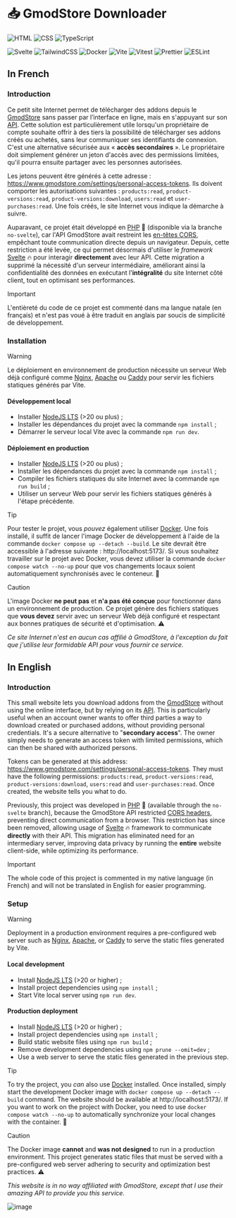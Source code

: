 # 📥 GmodStore Downloader

![HTML](https://img.shields.io/badge/HTML-E34F26?logo=html5&logoColor=white)
![CSS](https://img.shields.io/badge/CSS-639?logo=css&logoColor=white)
![TypeScript](https://img.shields.io/badge/TypeScript-3178C6?logo=typescript&logoColor=white)

![Svelte](https://img.shields.io/badge/Svelte-FF3E00?logo=svelte&logoColor=white)
![TailwindCSS](https://img.shields.io/badge/Tailwind_CSS-06B6D4?logo=tailwindcss&logoColor=white)
![Docker](https://img.shields.io/badge/Docker-2496ED?logo=docker&logoColor=white)
![Vite](https://img.shields.io/badge/Vite-646CFF?logo=vite&logoColor=white)
![Vitest](https://img.shields.io/badge/Vitest-6E9F18?logo=vitest&logoColor=white)
![Prettier](https://img.shields.io/badge/Prettier-F7B93E?logo=prettier&logoColor=black)
![ESLint](https://img.shields.io/badge/ESLint-4B32C3?logo=eslint&logoColor=white)

## In French

### Introduction

Ce petit site Internet permet de télécharger des addons depuis le [GmodStore](https://www.gmodstore.com/) sans passer par l’interface en ligne, mais en s'appuyant sur son [API](https://docs.pivity.com/). Cette solution est particulièrement utile lorsqu'un propriétaire de compte souhaite offrir à des tiers la possibilité de télécharger ses addons créés ou achetés, sans leur communiquer ses identifiants de connexion. C'est une alternative sécurisée aux « **accès secondaires** ». Le propriétaire doit simplement générer un jeton d'accès avec des permissions limitées, qu'il pourra ensuite partager avec les personnes autorisées.

Les jetons peuvent être générés à cette adresse : https://www.gmodstore.com/settings/personal-access-tokens. Ils doivent comporter les autorisations suivantes : `products:read`, `product-versions:read`, `product-versions:download`, `users:read` et `user-purchases:read`. Une fois créés, le site Internet vous indique la démarche à suivre.

Auparavant, ce projet était développé en [PHP](https://www.php.net/) 🐘 (disponible via la branche `no-svelte`), car l'API GmodStore avait restreint les [en-têtes CORS](https://developer.mozilla.org/fr/docs/Web/HTTP/Guides/CORS), empêchant toute communication directe depuis un navigateur. Depuis, cette restriction a été levée, ce qui permet désormais d'utiliser le *framework* [Svelte](https://svelte.dev/) 🔥 pour interagir **directement** avec leur API. Cette migration a supprimé la nécessité d'un serveur intermédiaire, améliorant ainsi la confidentialité des données en exécutant l'**intégralité** du site Internet côté client, tout en optimisant ses performances.

> [!IMPORTANT]
> L'entièreté du code de ce projet est commenté dans ma langue natale (en français) et n'est pas voué à être traduit en anglais par soucis de simplicité de développement.

### Installation

> [!WARNING]
> Le déploiement en environnement de production nécessite un serveur Web déjà configuré comme [Nginx](https://nginx.org/en/), [Apache](https://httpd.apache.org/) ou [Caddy](https://caddyserver.com/) pour servir les fichiers statiques générés par Vite.

#### Développement local

- Installer [NodeJS LTS](https://nodejs.org/) (>20 ou plus) ;
- Installer les dépendances du projet avec la commande `npm install` ;
- Démarrer le serveur local Vite avec la commande `npm run dev`.

#### Déploiement en production

- Installer [NodeJS LTS](https://nodejs.org/) (>20 ou plus) ;
- Installer les dépendances du projet avec la commande `npm install` ;
- Compiler les fichiers statiques du site Internet avec la commande `npm run build` ;
- Utiliser un serveur Web pour servir les fichiers statiques générés à l'étape précédente.

> [!TIP]
> Pour tester le projet, vous *pouvez* également utiliser [Docker](https://www.docker.com/). Une fois installé, il suffit de lancer l'image Docker de développement à l'aide de la commande `docker compose up --detach --build`. Le site devrait être accessible à l'adresse suivante : http://localhost:5173/. Si vous souhaitez travailler sur le projet avec Docker, vous devez utiliser la commande `docker compose watch --no-up` pour que vos changements locaux soient automatiquement synchronisés avec le conteneur. 🐳

> [!CAUTION]
> L'image Docker **ne peut pas** et **n'a pas été conçue** pour fonctionner dans un environnement de production. Ce projet génère des fichiers statiques que **vous devez** servir avec un serveur Web déjà configuré et respectant aux bonnes pratiques de sécurité et d'optimisation. ⚠️

*Ce site Internet n'est en aucun cas affilié à GmodStore, à l'exception du fait que j'utilise leur formidable API pour vous fournir ce service.*

## In English

### Introduction

This small website lets you download addons from the [GmodStore](https://www.gmodstore.com/) without using the online interface, but by relying on its [API](https://docs.pivity.com/). This is particularly useful when an account owner wants to offer third parties a way to download created or purchased addons, without providing personal credentials. It's a secure alternative to "**secondary access**". The owner simply needs to generate an access token with limited permissions, which can then be shared with authorized persons.

Tokens can be generated at this address: https://www.gmodstore.com/settings/personal-access-tokens. They must have the following permissions: `products:read`, `product-versions:read`, `product-versions:download`, `users:read` and `user-purchases:read`. Once created, the website tells you what to do.

Previously, this project was developed in [PHP](https://www.php.net/) 🐘 (available through the `no-svelte` branch), because the GmodStore API restricted [CORS headers](https://developer.mozilla.org/fr/docs/Web/HTTP/Guides/CORS), preventing direct communication from a browser. This restriction has since been removed, allowing usage of [Svelte](https://svelte.dev/) 🔥 framework to communicate **directly** with their API. This migration has eliminated need for an intermediary server, improving data privacy by running the **entire** website client-side, while optimizing its performance.

> [!IMPORTANT]
> The whole code of this project is commented in my native language (in French) and will not be translated in English for easier programming.

### Setup

> [!WARNING]
> Deployment in a production environment requires a pre-configured web server such as [Nginx](https://nginx.org/en/), [Apache](https://httpd.apache.org/), or [Caddy](https://caddyserver.com/) to serve the static files generated by Vite.

#### Local development

- Install [NodeJS LTS](https://nodejs.org/) (>20 or higher) ;
- Install project dependencies using `npm install` ;
- Start Vite local server using `npm run dev`.

#### Production deployment

- Install [NodeJS LTS](https://nodejs.org/) (>20 or higher) ;
- Install project dependencies using `npm install` ;
- Build static website files using `npm run build` ;
- Remove development dependencies using `npm prune --omit=dev` ;
- Use a web server to serve the static files generated in the previous step.

> [!TIP]
> To try the project, you *can* also use [Docker](https://www.docker.com/) installed. Once installed, simply start the development Docker image with `docker compose up --detach --build` command. The website should be available at http://localhost:5173/. If you want to work on the project with Docker, you need to use `docker compose watch --no-up` to automatically synchronize your local changes with the container. 🐳

> [!CAUTION]
> The Docker image **cannot** and **was not designed** to run in a production environment. This project generates static files that must be served with a pre-configured web server adhering to security and optimization best practices. ⚠️

*This website is in no way affiliated with GmodStore, except that I use their amazing API to provide you this service.*

![image](https://user-images.githubusercontent.com/26360935/190854337-559ea766-dc34-4b49-b9bb-f3f69399f92d.png)
